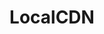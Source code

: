 ---
codehost: https://github.com/https://codeberg.org/nobody/LocalCDN
logohandle: localcdn
sort: localcdn
title: LocalCDN
website: https://www.localcdn.org/
---